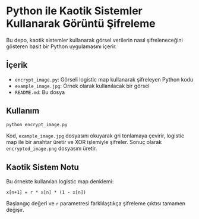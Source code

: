 # Python ile Kaotik Sistemler Kullanarak Görüntü Şifreleme

Bu depo, kaotik sistemler kullanarak görsel verilerin nasıl şifreleneceğini gösteren basit bir Python uygulamasını içerir.

## İçerik

- `encrypt_image.py`: Görseli logistic map kullanarak şifreleyen Python kodu
- `example_image.jpg`: Örnek olarak kullanılacak bir görsel 
- `README.md`: Bu dosya

## Kullanım

```bash
python encrypt_image.py
```

Kod, `example_image.jpg` dosyasını okuyarak gri tonlamaya çevirir, logistic map ile bir anahtar üretir ve XOR işlemiyle şifreler. Sonuç olarak `encrypted_image.png` dosyasını üretir.

## Kaotik Sistem Notu

Bu örnekte kullanılan logistic map denklemi:

```
x[n+1] = r * x[n] * (1 - x[n])
```

Başlangıç değeri ve `r` parametresi farklılaştıkça şifreleme çıktısı tamamen değişir.


